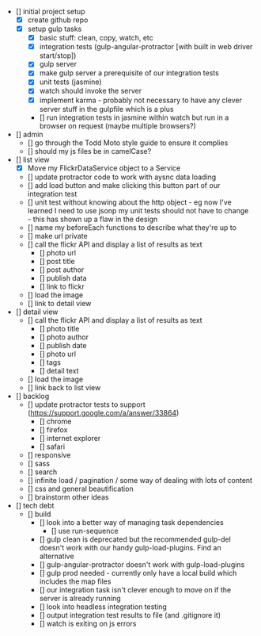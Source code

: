 - [] initial project setup
	- [x] create github repo
	- [x] setup gulp tasks
		- [x] basic stuff: clean, copy, watch, etc
		- [x] integration tests (gulp-angular-protractor [with built in web driver start/stop])
		- [x] gulp server
		- [x] make gulp server a prerequisite of our integration tests
		- [x] unit tests (jasmine)
		- [x] watch should invoke the server
		- [x] implement karma - probably not necessary to have any clever server stuff in the gulpfile which is a plus
		- [] run integration tests in jasmine within watch but run in a browser on request (maybe multiple browsers?)
- [] admin
	- [] go through the Todd Moto style guide to ensure it complies
	- [] should my js files be in camelCase?
- [] list view
	- [x] Move my FlickrDataService object to a Service
	- [] update protractor code to work with aysnc data loading
	- [] add load button and make clicking this button part of our integration test
	- [] unit test without knowing about the http object - eg now I've learned I need to use jsonp my unit tests should not have to change - this has shown up a flaw in the design
	- [] name my beforeEach functions to describe what they're up to
	- [] make url private
	- [] call the flickr API and display a list of results as text
		- [] photo url
		- [] post title
		- [] post author
		- [] publish data
		- [] link to flickr
	- [] load the image
	- [] link to detail view
- [] detail view
	- [] call the flickr API and display a list of results as text
		- [] photo title
		- [] photo author
		- [] publish date
		- [] photo url
		- [] tags
		- [] detail text
	- [] load the image
	- [] link back to list view
- [] backlog
	- [] update protractor tests to support (https://support.google.com/a/answer/33864)
		- [] chrome
		- [] firefox
		- [] internet explorer
		- [] safari	
	- [] responsive
	- [] sass
	- [] search
	- [] infinite load / pagination / some way of dealing with lots of content
	- [] css and general beautification
	- [] brainstorm other ideas
- [] tech debt
	- [] build
		- [] look into a better way of managing task dependencies
			- [] use run-sequence
		- [] gulp clean is deprecated but the recommended gulp-del doesn't work with our handy gulp-load-plugins. Find an alternative
		- [] gulp-angular-protractor doesn't work with gulp-load-plugins
		- [] gulp prod needed - currently only have a local build which includes the map files
		- [] our integration task isn't clever enough to move on if the server is already running
		- [] look into headless integration testing
		- [] output integration test results to file (and .gitignore it)
		- [] watch is exiting on js errors
